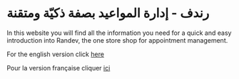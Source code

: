 # رندف - إدارة المواعيد بصفة ذكيّة ومتقنة

In this website you will find all the information you need for a quick and easy introduction into Randev, the one store shop for appointment management.

For the english version click [here](/en/)

Pour la version française cliquer [ici](/fr/)
